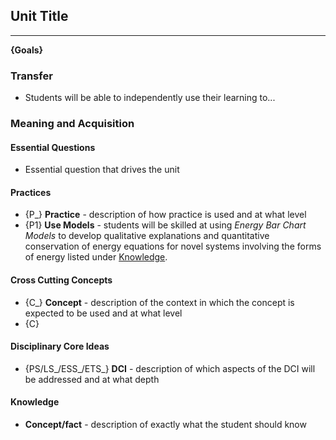 ## Unit Title
-------------
__{Goals}__

<!--
     The line immediately above this comment should not be altered.  It alerts the analysis tools that this document defines the goals for the other documents within its folder.
     Create goal tags by wrapping a short code in curly brackets (ie. {P1}) and placing it just before the goal's title and description.  These tags can then be used and analyzed in the other curriculum documents.
-->

### Transfer
- Students will be able to independently use their learning to...

### Meaning and Acquisition

#### Essential Questions
- Essential question that drives the unit

#### Practices 
- {P_} __Practice__ - description of how practice is used and at what level
- {P1} __Use Models__ - students will be skilled at using _Energy Bar Chart Models_ to develop qualitative explanations and quantitative conservation of energy equations for novel systems involving the forms of energy listed under [Knowledge](#knowledge).

#### Cross Cutting Concepts
- {C_} __Concept__ - description of the context in which the concept is expected to be used and at what level
- {C}

#### Disciplinary Core Ideas
- {PS/LS_/ESS_/ETS_} __DCI__ - description of which aspects of the DCI will be addressed and at what depth

#### Knowledge
- __Concept/fact__ - description of exactly what the student should know

